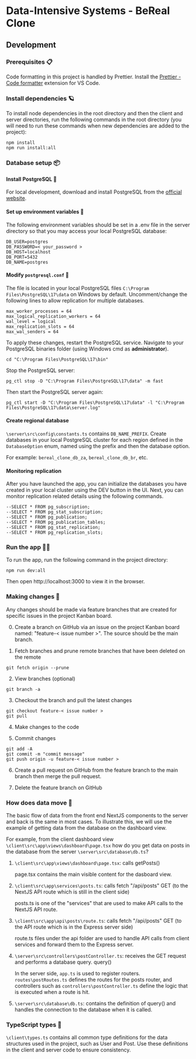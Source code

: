 # Data-Intensive Systems - BeReal Clone

## Development

### Prerequisites 📋

Code formatting in this project is handled by Prettier. Install the [Prettier - Code formatter](https://marketplace.visualstudio.com/items?itemName=esbenp.prettier-vscode) extension for VS Code.

### Install dependencies 🪐

To install node dependencies in the root directory and then the client and server directories, run the following commands in the root directory (you will need to run these commands when new dependencies are added to the project):

```
npm install
npm run install:all
```
### Database setup 📦

#### Install PostgreSQL 🐘

For local development, download and install PostgreSQL from the [official website](https://www.enterprisedb.com/downloads/postgres-postgresql-downloads).

#### Set up environment variables 📝

The following environment variables should be set in a .env file in the server directory so that you may access your local PostgreSQL database:

```
DB_USER=postgres
DB_PASSWORD=< your_password >
DB_HOST=localhost
DB_PORT=5432
DB_NAME=postgres
```

#### Modify `postgresql.conf` 📝

The file is located in your local PostgreSQL files `C:\Program Files\PostgreSQL\17\data` on Windows by default. Uncomment/change the following lines to allow replication for multiple databases.

```
max_worker_processes = 64
max_logical_replication_workers = 64
wal_level = logical
max_replication_slots = 64
max_wal_senders = 64
```

To apply these changes, restart the PostgreSQL service. Navigate to your PostgreSQL binaries folder (using Windows cmd as **administrator**). 
```
cd "C:\Program Files\PostgreSQL\17\bin"
```

Stop the PostgreSQL server:
```
pg_ctl stop -D "C:\Program Files\PostgreSQL\17\data" -m fast
```

Then start the PostgreSQL server again:
```
pg_ctl start -D "C:\Program Files\PostgreSQL\17\data" -l "C:\Program Files\PostgreSQL\17\data\server.log"
```

#### Create regional database

`\server\src\config\constants.ts` contains `DB_NAME_PREFIX`. Create databases in your local PostgreSQL cluster for each region defined in the `DatabaseOption` enum, named using the prefix and then the database option.

For example: `bereal_clone_db_za`, `bereal_clone_db_br`, etc.

#### Monitoring replication

After you have launched the app, you can initialize the databases you have created in your local cluster using the DEV button in the UI. Next, you can monitor replication related details using the following commands.

```
--SELECT * FROM pg_subscription;
--SELECT * FROM pg_stat_subscription;
--SELECT * FROM pg_publication;
--SELECT * FROM pg_publication_tables;
--SELECT * FROM pg_stat_replication;
--SELECT * FROM pg_replication_slots;
```

### Run the app 🏃‍♂️

To run the app, run the following command in the project directory:

```
npm run dev:all
```

Then open http://localhost:3000 to view it in the browser.

### Making changes 🔨

Any changes should be made via feature branches that are created for specific issues in the project Kanban board.

0. Create a branch on GitHub via an issue on the project Kanban board named: "feature-< issue number >". The source should be the main branch.

1. Fetch branches and prune remote branches that have been deleted on the remote

```
git fetch origin --prune
```

2. View branches (optional)

```
git branch -a
```

3. Checkout the branch and pull the latest changes

```
git checkout feature-< issue number >
git pull
```

4. Make changes to the code

5. Commit changes

```
git add -A
git commit -m "commit message"
git push origin -u feature-< issue number >
```

6. Create a pull request on GitHub from the feature branch to the main branch then merge the pull request.

7. Delete the feature branch on GitHub

### How does data move 📨

The basic flow of data from the front end NextJS components to the server and back is the same in most cases. To illustrate this, we will use the example of getting data from the database on the dashboard view.

For example, from the client dashboard view `\client\src\app\views\dashboard\page.tsx` how do you get data on posts in the database from the server `\server\src\database\db.ts`?

1. `\client\src\app\views\dashboard\page.tsx`: calls getPosts()

   page.tsx contains the main visible content for the dasboard view.

2. `\client\src\app\services\posts.ts`: calls fetch "/api/posts" GET (to the NextJS API route which is still in the client side)

   posts.ts is one of the "services" that are used to make API calls to the NextJS API route.

3. `\client\src\app\api\posts\route.ts`: calls fetch "/api/posts" GET (to the API route which is in the Express server side)

   route.ts files under the api folder are used to handle API calls from client services and forward them to the Express server.

4. `\server\src\controllers\postController.ts`: receives the GET request and performs a database query. query()

   In the server side, `app.ts` is used to register routers. `routes\postRoutes.ts` defines the routes for the posts router, and controllers such as `controllers\postController.ts` define the logic that is executed when a route is hit.

5. `\server\src\database\db.ts`: contains the definition of query() and handles the connection to the database when it is called.

### TypeScript types 🧪

`\client\types.ts` contains all common type definitions for the data structures used in the project, such as User and Post. Use these definitions in the client and server code to ensure consistency.

